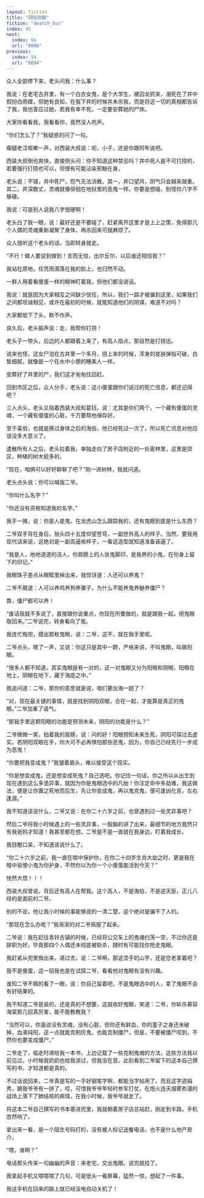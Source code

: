 ```yaml
---
layout: fiction
title: "阴阳双眼"
fiction: "deatch_bus"
index: 95
next:
  index: 96
  url: "0096"
previous:
  index: 94
  url: "0094"
---
```

众人全部停下来，老头问我：什么事？

我说：在老宅古井里，有一个白衣女鬼，是个大学生，被囚龙抓来，溺死在了井中假扮白雨蝶，但她有良知，在我下井的时候并未杀我，而是将这一切的真相都告诉了我，我也答应过她，若我有幸不死，一定要安葬她的尸体。

大家你看看我，我看看你，竟然没人吭声。

“你们怎么了？”我疑惑的问了一句。

瘸腿老汉咳嗽一声，对西装大叔说：呃，小子，还是你跟阿布说吧。

西装大叔倒也爽快，直接侧头问：你不知道这种禁忌吗？井中死人是不可打捞的，若要强行打捞也可以，但很有可能沾染邪魅在身。

老头说：不错，井中死尸，怨气无法消散。其一，井口望月，阴气只会越来越重。其二，井深数丈，灵魂就像徘徊在地狱里的恶鬼一样。你要是想碰，别怪你八字不够硬。

我说：可是别人说我八字很硬啊！

老头白了我一眼，说：最好还是不要碰了，赶紧离开这里才是上上之策，免得那几个人偶的灵魂重新凝聚了身体，再杀回来可就麻烦了。

众人很听这个老头的话，当即转身就走。

“不行！做人要说到做到！言而无信，出尔反尔，以后谁还相信我？”

我站在原地，任凭雨滴落在我的脸上，也归然不动。

一群人用着看傻蛋一样的眼神盯着我，但他们都没说话。

我说：就是因为大家相互之间缺少信任，所以，我们一路才被骗到这里，如果我们之间都坦诚相见，或许在最初的时候，就能知道他们的阴谋，难道不对吗？

大家都低下了头，默不作声。

良久后，老头振声说：走，我帮你打捞！

老头子一带头，后边的人都跟着上来了，有高人指点，那自然是打捞迅。

说来也怪，这女尸泡在古井里一个多月，捞上来的时候，浑身的皮肤弹指可破，白皙细腻，就像是一个在水中小憩的睡美人一样。

安葬好了井里的尸，我们这才匆匆往回赶。

回到市区之后，众人分手，老头说：这小傻蛋跟你们说过的死亡信息，都还记得吧？

三人点头，老头又指着西装大叔和葛钰，说：尤其是你们两个，一个藏有傻蛋的灵魂，一个藏有傻蛋的心脏，千万要帮他保存好。

至于喜伯，也就是换过身体之后的海伯，他已经死过一次了，所以死亡讯息对他应该没多大意义了。

遣散所有人之后，老头拉着我，单独走向了房子店附近的一处密林里，这里是郊区，种植的树木挺多的。

“现在，咱俩可以好好聊聊了吧？”刚一进树林，我就问道。

老头点头说：你可以喊我二爷。

“你叫什么名字？”

“你还没有资格知道我的名字。”

我手一摊，说：你是人是鬼，在龙虎山怎么跟踪我的，还有鬼眼到底是什么东西？

二爷双手背在身后，抬头四十五度仰望苍穹，一副世外高人的样子。当然，要我用现代话来说，这绝对是一副高逼格样子，一看这造型就知道准备装逼了。

“我是人，地地道道的活人，你肩膀上的人驮鬼脚印，是我养的小鬼，在你身上留下的印记。”

我眼珠子差点从眼眶里掉出来，我惊讶道：人还可以养鬼？

二爷不屑道：人可以养鸡养狗养骡子，为什么不能养鬼养魅养僵尸？

靠，僵尸都可以养！

“废话我就不多说了，直接跟你说重点，你现在所要做的，就是跟我一起，把鬼眼取回来。”二爷说完，转身看向了我。

我连忙掏兜，摸出那枚鬼眼，说：二爷，这不，就在我手里呢。

二爷点头，嗯了一声，又说：你这只是其中一颗，严格来讲，不叫鬼眼，叫做阳眼。

“很多人都不知道，其实鬼眼是有一对的，这一对鬼眼又分为阳眼和阴眼，阳眼在地上，阴眼在地下，藏于海底之中。”

我追问道：二爷，那你的意思就是说，咱们要出海一趟了？

“对，现在最关键的事情，就是找到阴阳双眼，合在一起，才能算是真正的鬼眼。”二爷加重了语气。

“那我手里这颗阳眼的功能是预测未来，阴阳的功能是什么？”

二爷微微一笑，拍着我的肩膀，说：问的好！阳眼预知未来生死，阴阳可探过去虚实。若阴阳双眼在手，你大可不必再惧怕那些恶鬼，因为，你自己已经先行一步成为恶鬼！

“你要把我变成鬼？”我皱着眉头，难以接受这个现实。

“你是想变成鬼，还是想变成死鬼？自己选吧。你记住一句话，你之所以从出生到现在遇到这么多诡异事，就因为你是鬼眼选中的凡胎！你注定命中多劫难，我这做法，便是让你置之死地而后生，先让你变成鬼，再以鬼克鬼，便可逢凶化吉，左右逢源。”

我不知道该说什么，二爷又说：在你二十六岁之前，也曾遇到过一些灵异事吧？

然后二爷将我小时候遇上的一些灵异事，一股脑的讲了出来，最细节的地方竟然只有我爸妈才知道！我甚至都在想，二爷是不是一直就在我身边，盯着我成长。

我目瞪口呆，不知道该说什么了。

“你二十六岁之前，我一直在暗中保护你，在你二十四岁生肖大劫之时，更是我在暗中驱使小鬼为你护身，不然你以为你一个小傻蛋能活到今天？”

恍然大悟！！！

西装大叔曾说，背后还有高人在帮我。这个高人，不是海伯，不是逆天臣，正儿八经的是面前的二爷。

别的不说，他让我小时候的事能够说的一清二楚，这个绝对是骗不了人的。

“那现在怎么办呢？”我渐渐的对二爷佩服了起来。

二爷说：我在赶往青铃古镇的时候，已经将公交车上的鬼魂扫荡一空，不过你还是辞职为好。毕竟那四个人偶还未彻底被斩杀，随时有可能找你抢走鬼眼。

我赶紧从兜里掏出来，递过去，说：二爷啊，那这烫手的山芋，还是您老拿着吧？

我不是傻蛋，这一招我也是在试探二爷，看看他对鬼眼有没有兴趣。

谁知二爷不屑的看了一眼，说：你自己留着吧，不是鬼眼选中的人，拿了鬼眼不会有好结果的。

我不知道二爷是装的，还是真的不想要，这就收好鬼眼，笑道：二爷，你斩杀慕容海棠那几招真厉害，能不能教教我？

“当然可以，你虽说没有灵魂，没有心脏，但你还有鲜血，你的童子之身还未破掉，血液纯阳，这一点就能克制厉鬼，也能克制僵尸，但是，不要被僵尸咬到，不然你也要变成僵尸。”

二爷走了，临走时递给我一本书，上边记载了一些克制鬼魂的方法，这些方法我以前见过，小时候我奶奶也给我讲过，但我没在意。此刻看到二爷留下的这本自己撰写的书，才知道都是真的。

不过话说回来，二爷真是写的一手好钢笔字啊，都能当字帖用了。而且这字迹娟秀，跟我爷爷有一拼了，哎，可惜我爷爷年轻时参军打仗，在炮火连天烟雾弥漫的战场上落下了肺结核的病情，在我小时候，我爷爷就走了。

将这本二爷自己撰写的书本塞进兜里，我就朝着房子店总站赶，刚走到半路，手机忽然响了。

拿出来一看，是一个陌生号码打的，没有被人标记送餐电话，也不是什么地产房介。

“喂，谁啊？”

电话那头传来一句幽幽的声音：来老宅，交出鬼眼。说完就挂了。

我拿起手机又喂喂喂了几句，可是低头一看屏幕，猛然一惊，想起了一件事。

我这手机在回来的路上就已经没电自动关机了！